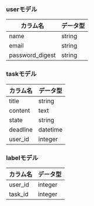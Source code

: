 
### userモデル
| カラム名 | データ型 |
----|----
| name | string |
| email | string |
| password_digest | string |

### taskモデル
| カラム名 | データ型 |
----|----
| title | string |
| content | text |
| state | string |
| deadline | datetime |
| user_id | integer |

### labelモデル
| カラム名 | データ型 |
----|----
| user_id | integer |
| task_id | integer |
